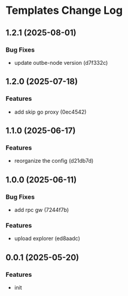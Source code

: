 # Templates Change Log

## 1.2.1 (2025-08-01)

### Bug Fixes

- update outbe-node version (d7f332c)

## 1.2.0 (2025-07-18)

### Features

- add skip go proxy (0ec4542)

## 1.1.0 (2025-06-17)

### Features

- reorganize the config (d21db7d)

## 1.0.0 (2025-06-11)

### Bug Fixes

- add rpc gw (7244f7b)

### Features

- upload explorer (ed8aadc)

## 0.0.1 (2025-05-20)

### Features

- init

